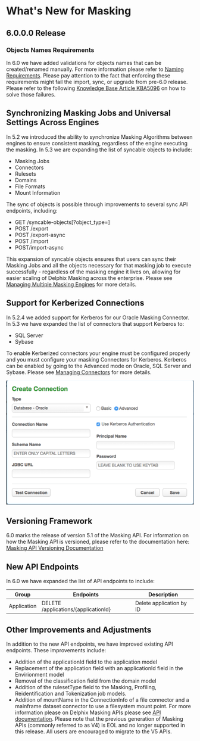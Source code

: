 # What's New for Masking

## 6.0.0.0 Release

### Objects Names Requirements
In 6.0 we have added validations for objects names that can be created/renamed manually.
For more information please refer to [Naming Requirements](/Getting_Started/Naming_Requirements/).
Please pay attention to the fact that enforcing these requirements might fail the import, sync, or upgrade from pre-6.0 release.
Please refer to the following [Knowledge Base Article KBA5096](https://support.delphix.com/Delphix_Masking_Engine/Object_Naming_Requirements_\(KBA5096\)) on how to solve those failures.


## Synchronizing Masking Jobs and Universal Settings Across Engines
In 5.2 we introduced the ability to synchronize Masking Algorithms between engines to ensure consistent masking, regardless of the engine executing the masking. In 5.3 we are expanding the list of syncable objects to include:

- Masking Jobs
- Connectors
- Rulesets
- Domains
- File Formats
- Mount Information

The sync of objects is possible through improvements to several sync API endpoints, including:

- GET /syncable-objects[?object_type=<type>]
- POST /export
- POST /export-async
- POST /import
- POST/import-async

This expansion of syncable objects ensures that users can sync their Masking Jobs and all the objects necessary for that masking job to execute successfully - regardless of the masking engine it lives on, allowing for easier scaling of Delphix Masking across the enterprise. Please see [Managing Multiple Masking Engines](/Managing_Multiple_Engines_for_Masking/Working_with_Multiple_Masking_Engines/)  for more details.

## Support for Kerberized Connections
In 5.2.4 we added support for Kerberos for our Oracle Masking Connector. In 5.3 we have expanded the list of connectors that support Kerberos to:

- SQL Server
- Sybase

To enable Kerberized connectors your engine must be configured properly and you must configure your masking Connectors for Kerberos. Kerberos can be enabled by going to the Advanced mode on Oracle, SQL Server and Sybase. Please see [Managing Connectors](/Connecting_Data/Managing_Connectors/) for more details.

![](./media/create_kerberos.png)

## Versioning Framework

6.0 marks the release of version 5.1 of the Masking API. For information on how the Masking API is versioned, please refer to the documentation here: [Masking API Versioning Documentation](/Delphix_Masking_APIs/Masking_Client/Backwards_Compatibility_API_Usage/#api-versioning-context/)

## New API Endpoints
In 6.0 we have expanded the list of API endpoints to include:


| **Group** | **Endpoints**      | **Description**       |
| ----------- | -----------      | ------------          |
| Application | DELETE /applications/{applicationId} | Delete application by ID |


## Other Improvements and Adjustments

In addition to the new API endpoints, we have improved existing API endpoints. These improvements include:

- Addition of the applicationId field to the application model
- Replacement of the application field with an applicationId field in the Envirionment model
- Removal of the classification field from the domain model
- Addition of the rulesetType field to the Masking, Profiling, Reidentification and Tokenization job models.
- Addition of mountName in the ConnectionInfo of a file connector and a mainframe dataset connector to use a filesystem mount point.
For more information please on Delphix Masking APIs please see [API documentation](https://maskingdocs.delphix.com/Delphix_Masking_APIs/Masking_Client/Masking_API_Client/).  Please note that the previous generation of Masking APIs (commonly referred to as V4) is EOL and no longer supported in this release. All users are encouraged to migrate to the V5 APIs.
